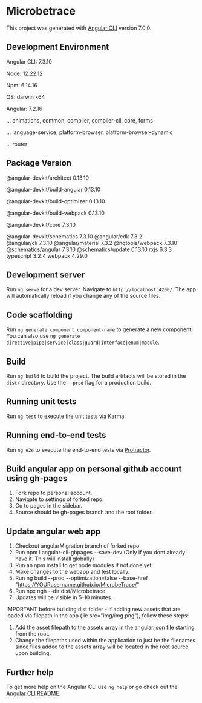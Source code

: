 # Microbetrace

This project was generated with [Angular CLI](https://github.com/angular/angular-cli) version 7.0.0.

## Development Environment

Angular CLI: 7.3.10

Node: 12.22.12

Npm: 6.14.16

OS: darwin x64

Angular: 7.2.16

... animations, common, compiler, compiler-cli, core, forms

... language-service, platform-browser, platform-browser-dynamic

... router

Package                           Version
-----------------------------------------------------------

@angular-devkit/architect         0.13.10

@angular-devkit/build-angular     0.13.10

@angular-devkit/build-optimizer   0.13.10

@angular-devkit/build-webpack     0.13.10

@angular-devkit/core              7.3.10

@angular-devkit/schematics        7.3.10
@angular/cdk                      7.3.2 <br />
@angular/cli                      7.3.10
@angular/material                 7.3.2
@ngtools/webpack                  7.3.10
@schematics/angular               7.3.10
@schematics/update                0.13.10
rxjs                              6.3.3
typescript                        3.2.4
webpack                           4.29.0


## Development server

Run `ng serve` for a dev server. Navigate to `http://localhost:4200/`. The app will automatically reload if you change any of the source files.

## Code scaffolding

Run `ng generate component component-name` to generate a new component. You can also use `ng generate directive|pipe|service|class|guard|interface|enum|module`.

## Build

Run `ng build` to build the project. The build artifacts will be stored in the `dist/` directory. Use the `--prod` flag for a production build.

## Running unit tests

Run `ng test` to execute the unit tests via [Karma](https://karma-runner.github.io).

## Running end-to-end tests

Run `ng e2e` to execute the end-to-end tests via [Protractor](http://www.protractortest.org/).

## Build angular app on personal github account using gh-pages

1. Fork repo to personal account.
2. Navigate to settings of forked repo.
3. Go to pages in the sidebar.
4. Source should be gh-pages branch and the root folder.

## Update angular web app

1. Checkout angularMigration branch of forked repo.
2. Run npm i angular-cli-ghpages --save-dev  (Only if you dont already have it. This will install globally)
3. Run an npm install to get node modules if not done yet.
4. Make changes to the webapp and test locally.
5. Run ng build --prod --optimization=false --base-href "https://YOURusername.github.io/MicrobeTrace/"
6. Run npx ngh --dir dist/Microbetrace
7. Updates will be visible in 5-10 minutes.

IMPORTANT before building dist folder - If adding new assets that are loaded via filepath in the app (.ie src="img/img.png"), follow these steps:
1. Add the asset filepath to the assets array in the angular.json file starting from the root.
2. Change the filepaths used within the application to just be the filenames since files added to the assets array will be located in the root source upon building.

## Further help

To get more help on the Angular CLI use `ng help` or go check out the [Angular CLI README](https://github.com/angular/angular-cli/blob/master/README.md).
